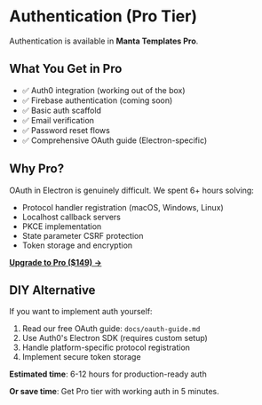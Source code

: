 # Authentication (Pro Tier)

Authentication is available in **Manta Templates Pro**.

## What You Get in Pro

- ✅ Auth0 integration (working out of the box)
- ✅ Firebase authentication (coming soon)
- ✅ Basic auth scaffold
- ✅ Email verification
- ✅ Password reset flows
- ✅ Comprehensive OAuth guide (Electron-specific)

## Why Pro?

OAuth in Electron is genuinely difficult. We spent 6+ hours solving:
- Protocol handler registration (macOS, Windows, Linux)
- Localhost callback servers
- PKCE implementation
- State parameter CSRF protection
- Token storage and encryption

[**Upgrade to Pro ($149) →**](https://manta.digital/pricing)

## DIY Alternative

If you want to implement auth yourself:
1. Read our free OAuth guide: `docs/oauth-guide.md`
2. Use Auth0's Electron SDK (requires custom setup)
3. Handle platform-specific protocol registration
4. Implement secure token storage

**Estimated time**: 6-12 hours for production-ready auth

**Or save time**: Get Pro tier with working auth in 5 minutes.
